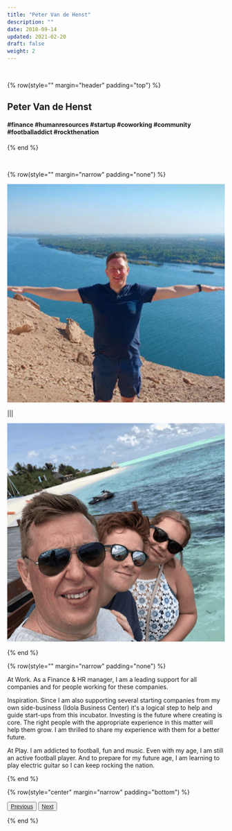 ```yaml
---
title: "Peter Van de Henst"
description: ""
date: 2018-09-14
updated: 2021-02-20
draft: false
weight: 2
---
```


<div class="container mx-auto">

<br>

<!-- section 1 -->

{% row(style="" margin="header" padding="top") %}

##  Peter Van de Henst

#### #finance #humanresources #startup #coworking #community #footballaddict #rockthenation


{% end %}

<br>


<!-- section 2 -->

{% row(style="" margin="narrow" padding="none") %}

![Image](./img/peter1.jpg)

|||

![Image](./img/peter2.png)

{% end %}


{% row(style="" margin="narrow" padding="none") %}

<p class="text-base"><spain class="font-bold">At Work.</spain>  As a Finance & HR manager, I am a leading support for all companies and for people working for these companies.</p>

<p class="text-base"><spain class="font-bold">Inspiration.</spain>  Since I am also supporting several starting companies from my own side-business (Idola Business Center) it's a logical step to help and guide start-ups from this incubator. Investing is the future where creating is core. The right people with the appropriate experience in this matter will help them grow. I am thrilled to share my experience with them for a better future.</p>


<p class="text-base"><spain class="font-bold">At Play.</spain> I am addicted to football, fun and music. Even with my age, I am still an active football player. And to prepare for my future age, I am learning to play electric guitar so I can keep rocking the nation.</p>

{% end %}

{% row(style="center" margin="narrow" padding="bottom") %}

<button>[Previous](/people/jan)</button>
<button>[Next](/people/owen)</button>

{% end %}

</div>